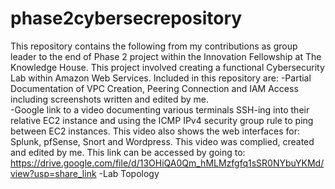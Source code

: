 # phase2cybersecrepository
This repository contains the following from my contributions as group leader to the end of Phase 2 project within the Innovation Fellowship at The Knowledge House.  This project involved creating a functional Cybersecurity Lab within Amazon Web Services. Included in this repository are:
    -Partial Documentation of VPC Creation, Peering Connection and IAM Access including screenshots written and edited by me.    
    -Google link to a video documenting various terminals SSH-ing into their relative EC2 instance and using the ICMP IPv4 security group rule to ping between EC2 instances.  This video also shows the web interfaces for: Splunk, pfSense, Snort and Wordpress.  This video was complied, created and edited by me.  This link can be accessed by going to: https://drive.google.com/file/d/13OHiQA0Qm_hMLMzfgfq1sSR0NYbuYKMd/view?usp=share_link
    -Lab Topology
